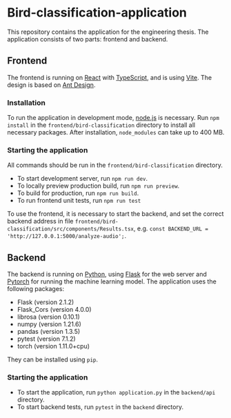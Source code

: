 # Bird-classification-application
This repository contains the application for the engineering thesis. The application consists of two parts: frontend and backend.

## Frontend
The frontend is running on [React](https://react.dev/) with [TypeScript](https://www.typescriptlang.org/), and is using [Vite](https://vitejs.dev/). The design is based on [Ant Design](https://ant.design/).

### Installation
To run the application in development mode, [node.js](https://nodejs.org/en/download) is necessary.
Run `npm install` in the `frontend/bird-classification` directory to install all necessary packages. After installation, `node_modules` can take up to 400 MB.

### Starting the application
All commands should be run in the `frontend/bird-classification` directory.

- To start development server, run `npm run dev`.
- To locally preview production build, run `npm run preview`.
- To build for production, run `npm run build`.
- To run frontend unit tests, run `npm run test`

To use the frontend, it is necessary to start the backend, and set the correct backend address in file `frontend/bird-classification/src/components/Results.tsx`, e.g. `const BACKEND_URL = 'http://127.0.0.1:5000/analyze-audio';`.

## Backend
The backend is running on [Python](https://www.python.org/downloads/), using [Flask](https://flask.palletsprojects.com/en/3.0.x/installation/) for the web server and [Pytorch](https://pytorch.org/) for running the machine learning model. The application uses the following packages:
- Flask (version 2.1.2)
- Flask_Cors (version 4.0.0)
- librosa (version 0.10.1)
- numpy (version 1.21.6)
- pandas (version 1.3.5)
- pytest (version 7.1.2)
- torch (version 1.11.0+cpu)

They can be installed using `pip`.

### Starting the application
- To start the application, run `python application.py` in the `backend/api` directory.
- To start backend tests, run `pytest` in the `backend` directory.